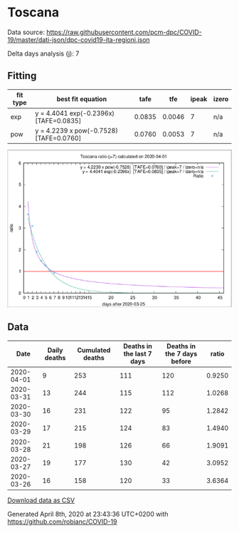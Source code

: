 # Toscana

Data source: https://raw.githubusercontent.com/pcm-dpc/COVID-19/master/dati-json/dpc-covid19-ita-regioni.json

Delta days analysis (j): 7

## Fitting 
|fit type|best fit equation|tafe|tfe|ipeak|izero|
|-------|-----|--------|------|---|---|
|exp|y = 4.4041 exp(-0.2396x)  [TAFE=0.0835]|0.0835|0.0046|7|n/a|
|pow|y = 4.2239 x pow(-0.7528)  [TAFE=0.0760]|0.0760|0.0053|7|n/a|

![Plot](COVID-19_toscana_j7_2020-04-01.png)

## Data
|Date|Daily deaths|Cumulated deaths|Deaths in the last 7 days|Deaths in the 7 days before|ratio|
|----|----------|-----------|-------|--------------------|-----|
|2020-04-01|9|253|111|120|0.9250|
|2020-03-31|13|244|115|112|1.0268|
|2020-03-30|16|231|122|95|1.2842|
|2020-03-29|17|215|124|83|1.4940|
|2020-03-28|21|198|126|66|1.9091|
|2020-03-27|19|177|130|42|3.0952|
|2020-03-26|16|158|120|33|3.6364|

[Download data as CSV](COVID-19_toscana_j7_2020-04-01.csv)

Generated April 8th, 2020 at 23:43:36 UTC+0200 with https://github.com/robianc/COVID-19
